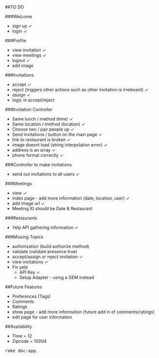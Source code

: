 ##TO DO

###Welcome
- sign up ✓
- login ✓

###Profile
- view invitation ✓
- view meetings ✓
- logout ✓
- add image

###Invitations
- accept ✓
- reject (triggers other actions such as other invitation is irrelevant) ✓
- assign ✓
- logic in accept/reject 

###Invitation Controller
- Same lunch / method (time) ✓
- Same location / method (location) ✓
- Choose two / pair people up ✓
- Send invitations / button on the main page ✓
- link to restaurant is broken ✓
- image doesnt load (string interpolation error) ✓
- address is an array ✓
- phone format correctly ✓

###Controller to make invitations
- send out invitations to all users ✓

###Meetings
- view ✓
- index page - add more information (date, location, user) ✓
- add image url ✓
- Meeting ID should be Date & Restaurant

###Restaurants
- Yelp API gathering information ✓

###Missing Topics
- authorization (build authorize method)
- validate (validate presence true)
- accept/assign or reject invitation ✓
- view invitations ✓
- Fix yelp
   - API Key ✓ 
   - Setup Adapter - using a GEM instead 

##Future Features
- Preferences (Tags)
- Comments
- Ratings
- show page - add more information (future add in of comments/ratings)
- edit page for user information

##Availability
- Time = 12
- Zipcode = 10004

<tt>rake doc:app</tt>.
